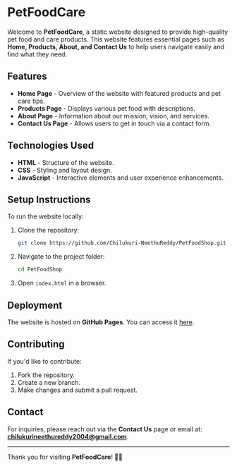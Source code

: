 # PetFoodCare

Welcome to **PetFoodCare**, a static website designed to provide high-quality pet food and care products. This website features essential pages such as **Home, Products, About, and Contact Us** to help users navigate easily and find what they need.

## Features
- **Home Page** - Overview of the website with featured products and pet care tips.
- **Products Page** - Displays various pet food with descriptions.
- **About Page** - Information about our mission, vision, and services.
- **Contact Us Page** - Allows users to get in touch via a contact form.

## Technologies Used
- **HTML** - Structure of the website.
- **CSS** - Styling and layout design.
- **JavaScript** - Interactive elements and user experience enhancements.

## Setup Instructions
To run the website locally:
1. Clone the repository:
   ```sh
   git clone https://github.com/Chilukuri-NeethuReddy/PetFoodShop.git
   ```
2. Navigate to the project folder:
   ```sh
   cd PetFoodShop
   ```
3. Open `index.html` in a browser.

## Deployment
The website is hosted on **GitHub Pages**. You can access it [here](https://chilukuri-neethureddy.github.io/PetFoodShop/).

## Contributing
If you'd like to contribute:
1. Fork the repository.
2. Create a new branch.
3. Make changes and submit a pull request.

## Contact
For inquiries, please reach out via the **Contact Us** page or email at: **chilukurineethureddy2004@gmail.com**.

---
Thank you for visiting **PetFoodCare**! 🐶🐱

